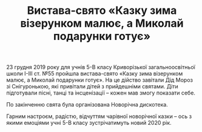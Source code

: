 ﻿---
title: Вистава-свято «Казку зима візерунком малює, а Миколай подарунки готує»
---

23 грудня 2019 року для учнів 5-В класу Криворізької загальноосвітньої школи І-ІІІ ст. №55 пройшла вистава-свято «Казку зима візерунком малює, а Миколай подарунки готує».
На це дійство завітали Дід Мороз зі Снігуронькою, які привітали дітей з прийдешніми святами. Діти підготували пісні, танці та інсценізації – кожен мав змогу показати себе.

По закінченню свята була організована Новорічна дискотека.

Гарним настроєм, радістю, відчуттям чарівної новорічної казки – ось з якими емоціями учні 5-В класу зустрічатимуть новий 2020 рік.

<slideshow />
